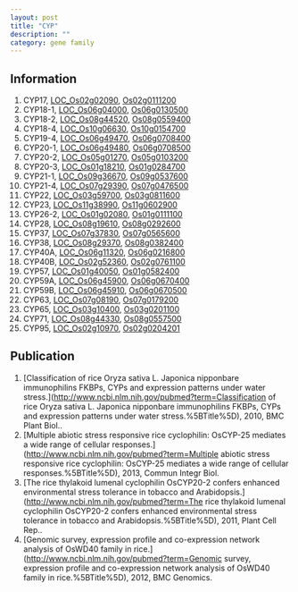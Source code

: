 ```yaml
---
layout: post
title: "CYP"
description: ""
category: gene family
---
```


## Information
1. CYP17, [LOC_Os02g02090](http://rice.plantbiology.msu.edu/cgi-bin/ORF_infopage.cgi?orf=LOC_Os02g02090), [Os02g0111200](http://rapdb.dna.affrc.go.jp/viewer/gbrowse_details/irgsp1?name=Os02g0111200)
2. CYP18-1, [LOC_Os06g04000](http://rice.plantbiology.msu.edu/cgi-bin/ORF_infopage.cgi?orf=LOC_Os06g04000), [Os06g0130500](http://rapdb.dna.affrc.go.jp/viewer/gbrowse_details/irgsp1?name=Os06g0130500)
3. CYP18-2, [LOC_Os08g44520](http://rice.plantbiology.msu.edu/cgi-bin/ORF_infopage.cgi?orf=LOC_Os08g44520), [Os08g0559400](http://rapdb.dna.affrc.go.jp/viewer/gbrowse_details/irgsp1?name=Os08g0559400)
4. CYP18-4, [LOC_Os10g06630](http://rice.plantbiology.msu.edu/cgi-bin/ORF_infopage.cgi?orf=LOC_Os10g06630), [Os10g0154700](http://rapdb.dna.affrc.go.jp/viewer/gbrowse_details/irgsp1?name=Os10g0154700)
5. CYP19-4, [LOC_Os06g49470](http://rice.plantbiology.msu.edu/cgi-bin/ORF_infopage.cgi?orf=LOC_Os06g49470), [Os06g0708400](http://rapdb.dna.affrc.go.jp/viewer/gbrowse_details/irgsp1?name=Os06g0708400)
6. CYP20-1, [LOC_Os06g49480](http://rice.plantbiology.msu.edu/cgi-bin/ORF_infopage.cgi?orf=LOC_Os06g49480), [Os06g0708500](http://rapdb.dna.affrc.go.jp/viewer/gbrowse_details/irgsp1?name=Os06g0708500)
7. CYP20-2, [LOC_Os05g01270](http://rice.plantbiology.msu.edu/cgi-bin/ORF_infopage.cgi?orf=LOC_Os05g01270), [Os05g0103200](http://rapdb.dna.affrc.go.jp/viewer/gbrowse_details/irgsp1?name=Os05g0103200)
8. CYP20-3, [LOC_Os01g18210](http://rice.plantbiology.msu.edu/cgi-bin/ORF_infopage.cgi?orf=LOC_Os01g18210), [Os01g0284700](http://rapdb.dna.affrc.go.jp/viewer/gbrowse_details/irgsp1?name=Os01g0284700)
9. CYP21-1, [LOC_Os09g36670](http://rice.plantbiology.msu.edu/cgi-bin/ORF_infopage.cgi?orf=LOC_Os09g36670), [Os09g0537600](http://rapdb.dna.affrc.go.jp/viewer/gbrowse_details/irgsp1?name=Os09g0537600)
10. CYP21-4, [LOC_Os07g29390](http://rice.plantbiology.msu.edu/cgi-bin/ORF_infopage.cgi?orf=LOC_Os07g29390), [Os07g0476500](http://rapdb.dna.affrc.go.jp/viewer/gbrowse_details/irgsp1?name=Os07g0476500)
11. CYP22, [LOC_Os03g59700](http://rice.plantbiology.msu.edu/cgi-bin/ORF_infopage.cgi?orf=LOC_Os03g59700), [Os03g0811600](http://rapdb.dna.affrc.go.jp/viewer/gbrowse_details/irgsp1?name=Os03g0811600)
12. CYP23, [LOC_Os11g38990](http://rice.plantbiology.msu.edu/cgi-bin/ORF_infopage.cgi?orf=LOC_Os11g38990), [Os11g0602900](http://rapdb.dna.affrc.go.jp/viewer/gbrowse_details/irgsp1?name=Os11g0602900)
13. CYP26-2, [LOC_Os01g02080](http://rice.plantbiology.msu.edu/cgi-bin/ORF_infopage.cgi?orf=LOC_Os01g02080), [Os01g0111100](http://rapdb.dna.affrc.go.jp/viewer/gbrowse_details/irgsp1?name=Os01g0111100)
14. CYP28, [LOC_Os08g19610](http://rice.plantbiology.msu.edu/cgi-bin/ORF_infopage.cgi?orf=LOC_Os08g19610), [Os08g0292600](http://rapdb.dna.affrc.go.jp/viewer/gbrowse_details/irgsp1?name=Os08g0292600)
15. CYP37, [LOC_Os07g37830](http://rice.plantbiology.msu.edu/cgi-bin/ORF_infopage.cgi?orf=LOC_Os07g37830), [Os07g0565600](http://rapdb.dna.affrc.go.jp/viewer/gbrowse_details/irgsp1?name=Os07g0565600)
16. CYP38, [LOC_Os08g29370](http://rice.plantbiology.msu.edu/cgi-bin/ORF_infopage.cgi?orf=LOC_Os08g29370), [Os08g0382400](http://rapdb.dna.affrc.go.jp/viewer/gbrowse_details/irgsp1?name=Os08g0382400)
17. CYP40A, [LOC_Os06g11320](http://rice.plantbiology.msu.edu/cgi-bin/ORF_infopage.cgi?orf=LOC_Os06g11320), [Os06g0216800](http://rapdb.dna.affrc.go.jp/viewer/gbrowse_details/irgsp1?name=Os06g0216800)
18. CYP40B, [LOC_Os02g52360](http://rice.plantbiology.msu.edu/cgi-bin/ORF_infopage.cgi?orf=LOC_Os02g52360), [Os02g0761100](http://rapdb.dna.affrc.go.jp/viewer/gbrowse_details/irgsp1?name=Os02g0761100)
19. CYP57, [LOC_Os01g40050](http://rice.plantbiology.msu.edu/cgi-bin/ORF_infopage.cgi?orf=LOC_Os01g40050), [Os01g0582400](http://rapdb.dna.affrc.go.jp/viewer/gbrowse_details/irgsp1?name=Os01g0582400)
20. CYP59A, [LOC_Os06g45900](http://rice.plantbiology.msu.edu/cgi-bin/ORF_infopage.cgi?orf=LOC_Os06g45900), [Os06g0670400](http://rapdb.dna.affrc.go.jp/viewer/gbrowse_details/irgsp1?name=Os06g0670400)
21. CYP59B, [LOC_Os06g45910](http://rice.plantbiology.msu.edu/cgi-bin/ORF_infopage.cgi?orf=LOC_Os06g45910), [Os06g0670500](http://rapdb.dna.affrc.go.jp/viewer/gbrowse_details/irgsp1?name=Os06g0670500)
22. CYP63, [LOC_Os07g08190](http://rice.plantbiology.msu.edu/cgi-bin/ORF_infopage.cgi?orf=LOC_Os07g08190), [Os07g0179200](http://rapdb.dna.affrc.go.jp/viewer/gbrowse_details/irgsp1?name=Os07g0179200)
23. CYP65, [LOC_Os03g10400](http://rice.plantbiology.msu.edu/cgi-bin/ORF_infopage.cgi?orf=LOC_Os03g10400), [Os03g0201100](http://rapdb.dna.affrc.go.jp/viewer/gbrowse_details/irgsp1?name=Os03g0201100)
24. CYP71, [LOC_Os08g44330](http://rice.plantbiology.msu.edu/cgi-bin/ORF_infopage.cgi?orf=LOC_Os08g44330), [Os08g0557500](http://rapdb.dna.affrc.go.jp/viewer/gbrowse_details/irgsp1?name=Os08g0557500)
25. CYP95, [LOC_Os02g10970](http://rice.plantbiology.msu.edu/cgi-bin/ORF_infopage.cgi?orf=LOC_Os02g10970), [Os02g0204201](http://rapdb.dna.affrc.go.jp/viewer/gbrowse_details/irgsp1?name=Os02g0204201)

## Publication
1. [Classification of rice Oryza sativa L. Japonica nipponbare immunophilins FKBPs, CYPs and expression patterns under water stress.](http://www.ncbi.nlm.nih.gov/pubmed?term=Classification of rice Oryza sativa L. Japonica nipponbare immunophilins FKBPs, CYPs and expression patterns under water stress.%5BTitle%5D), 2010, BMC Plant Biol..
2. [Multiple abiotic stress responsive rice cyclophilin: OsCYP-25 mediates a wide range of cellular responses.](http://www.ncbi.nlm.nih.gov/pubmed?term=Multiple abiotic stress responsive rice cyclophilin: OsCYP-25 mediates a wide range of cellular responses.%5BTitle%5D), 2013, Commun Integr Biol.
3. [The rice thylakoid lumenal cyclophilin OsCYP20-2 confers enhanced environmental stress tolerance in tobacco and Arabidopsis.](http://www.ncbi.nlm.nih.gov/pubmed?term=The rice thylakoid lumenal cyclophilin OsCYP20-2 confers enhanced environmental stress tolerance in tobacco and Arabidopsis.%5BTitle%5D), 2011, Plant Cell Rep..
4. [Genomic survey, expression profile and co-expression network analysis of OsWD40 family in rice.](http://www.ncbi.nlm.nih.gov/pubmed?term=Genomic survey, expression profile and co-expression network analysis of OsWD40 family in rice.%5BTitle%5D), 2012, BMC Genomics.


